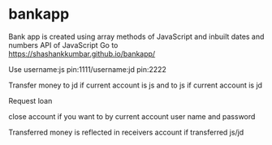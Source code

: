 # bankapp
Bank app is created using array methods of JavaScript and inbuilt dates and numbers API of JavaScript
Go to https://shashankkumbar.github.io/bankapp/

Use username:js pin:1111/username:jd pin:2222

Transfer money to jd if current account is js and to js if current account is jd

Request loan

close account if you want to by current account user name and password

Transferred money is reflected in receivers account if transferred js/jd
